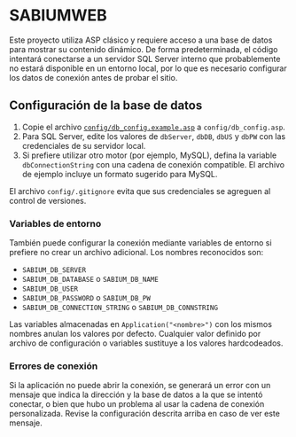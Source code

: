 # SABIUMWEB

Este proyecto utiliza ASP clásico y requiere acceso a una base de datos para
mostrar su contenido dinámico. De forma predeterminada, el código intentará
conectarse a un servidor SQL Server interno que probablemente no estará
disponible en un entorno local, por lo que es necesario configurar los datos de
conexión antes de probar el sitio.

## Configuración de la base de datos

1. Copie el archivo [`config/db_config.example.asp`](config/db_config.example.asp)
   a `config/db_config.asp`.
2. Para SQL Server, edite los valores de `dbServer`, `dbDB`, `dbUS` y `dbPW` con
   las credenciales de su servidor local.
3. Si prefiere utilizar otro motor (por ejemplo, MySQL), defina la variable
   `dbConnectionString` con una cadena de conexión compatible. El archivo de
   ejemplo incluye un formato sugerido para MySQL.

El archivo `config/.gitignore` evita que sus credenciales se agreguen al control
de versiones.

### Variables de entorno

También puede configurar la conexión mediante variables de entorno si prefiere
no crear un archivo adicional. Los nombres reconocidos son:

- `SABIUM_DB_SERVER`
- `SABIUM_DB_DATABASE` o `SABIUM_DB_NAME`
- `SABIUM_DB_USER`
- `SABIUM_DB_PASSWORD` o `SABIUM_DB_PW`
- `SABIUM_DB_CONNECTION_STRING` o `SABIUM_DB_CONNSTRING`

Las variables almacenadas en `Application("<nombre>")` con los mismos nombres
anulan los valores por defecto. Cualquier valor definido por archivo de
configuración o variables sustituye a los valores hardcodeados.

### Errores de conexión

Si la aplicación no puede abrir la conexión, se generará un error con un mensaje
que indica la dirección y la base de datos a la que se intentó conectar, o bien
que hubo un problema al usar la cadena de conexión personalizada. Revise la
configuración descrita arriba en caso de ver este mensaje.
